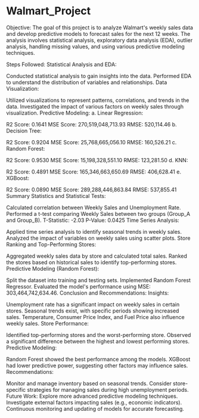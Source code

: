 # Walmart_Project
Objective:
The goal of this project is to analyze Walmart's weekly sales data and develop predictive models to forecast sales for the next 12 weeks. The analysis involves statistical analysis, exploratory data analysis (EDA), outlier analysis, handling missing values, and using various predictive modeling techniques.

Steps Followed:
Statistical Analysis and EDA:

Conducted statistical analysis to gain insights into the data.
Performed EDA to understand the distribution of variables and relationships.
Data Visualization:

Utilized visualizations to represent patterns, correlations, and trends in the data.
Investigated the impact of various factors on weekly sales through visualization.
Predictive Modeling:
a. Linear Regression:

R2 Score: 0.1641
MSE Score: 270,519,048,713.93
RMSE: 520,114.46
b. Decision Tree:

R2 Score: 0.9204
MSE Score: 25,768,665,056.10
RMSE: 160,526.21
c. Random Forest:

R2 Score: 0.9530
MSE Score: 15,198,328,551.10
RMSE: 123,281.50
d. KNN:

R2 Score: 0.4891
MSE Score: 165,346,663,650.69
RMSE: 406,628.41
e. XGBoost:

R2 Score: 0.0890
MSE Score: 289,288,446,863.84
RMSE: 537,855.41
Summary Statistics and Statistical Tests:

Calculated correlation between Weekly Sales and Unemployment Rate.
Performed a t-test comparing Weekly Sales between two groups (Group_A and Group_B).
T-Statistic: -2.03
P-Value: 0.0425
Time Series Analysis:

Applied time series analysis to identify seasonal trends in weekly sales.
Analyzed the impact of variables on weekly sales using scatter plots.
Store Ranking and Top-Performing Stores:

Aggregated weekly sales data by store and calculated total sales.
Ranked the stores based on historical sales to identify top-performing stores.
Predictive Modeling (Random Forest):

Split the dataset into training and testing sets.
Implemented Random Forest Regressor.
Evaluated the model's performance using MSE: 303,464,742,634.46.
Conclusion and Recommendations:
Insights:

Unemployment rate has a significant impact on weekly sales in certain stores.
Seasonal trends exist, with specific periods showing increased sales.
Temperature, Consumer Price Index, and Fuel Price also influence weekly sales.
Store Performance:

Identified top-performing stores and the worst-performing store.
Observed a significant difference between the highest and lowest performing stores.
Predictive Modeling:

Random Forest showed the best performance among the models.
XGBoost had lower predictive power, suggesting other factors may influence sales.
Recommendations:

Monitor and manage inventory based on seasonal trends.
Consider store-specific strategies for managing sales during high unemployment periods.
Future Work:
Explore more advanced predictive modeling techniques.
Investigate external factors impacting sales (e.g., economic indicators).
Continuous monitoring and updating of models for accurate forecasting.
